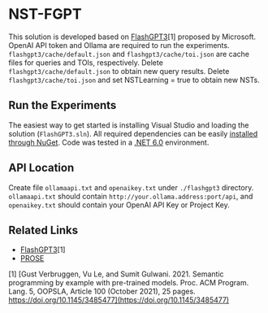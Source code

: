 # NST-FGPT

This solution is developed based on [FlashGPT3](https://doi.org/10.5281/zenodo.5504362)[1] proposed by Microsoft. OpenAI API token and Ollama are required to run the experiments. `flashgpt3/cache/default.json` and `flashgpt3/cache/toi.json` are cache files for queries and TOIs, respectively. Delete `flashgpt3/cache/default.json` to obtain new query results. Delete `flashgpt3/cache/toi.json` and set NSTLearning = true to obtain new NSTs.

## Run the Experiments

The easiest way to get started is installing Visual Studio and loading the solution (`FlashGPT3.sln`). All required dependencies can be easily [installed through NuGet](https://docs.microsoft.com/en-us/nuget/consume-packages/package-restore#restore-using-visual-studio). Code was tested in a [.NET 6.0](https://dotnet.microsoft.com/download/dotnet/6.0) environment.

## API Location

Create file `ollamaapi.txt` and `openaikey.txt` under `./flashgpt3` directory. `ollamaapi.txt` should contain `http://your.ollama.address:port/api`, and `openaikey.txt` should contain your OpenAI API Key or Project Key. 

## Related Links
* [FlashGPT3](https://doi.org/10.5281/zenodo.5504362)[1]
* [PROSE](https://www.microsoft.com/en-us/research/group/prose/)


[1] [Gust Verbruggen, Vu Le, and Sumit Gulwani. 2021. Semantic programming by example with pre-trained models. Proc. ACM Program. Lang. 5, OOPSLA, Article 100 (October 2021), 25 pages. https://doi.org/10.1145/3485477](https://doi.org/10.1145/3485477)
